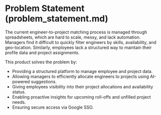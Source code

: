 # Problem Statement (problem_statement.md)

The current engineer-to-project matching process is managed through spreadsheets, which are hard to scale, messy, and lack automation. Managers find it difficult to quickly filter engineers by skills, availability, and geo-location. Similarly, employees lack a structured way to maintain their profile data and project assignments.

This product solves the problem by:
- Providing a structured platform to manage employee and project data.
- Allowing managers to efficiently allocate engineers to projects using AI-powered suggestions.
- Giving employees visibility into their project allocations and availability status.
- Enabling proactive insights for upcoming roll-offs and unfilled project needs.
- Ensuring secure access via Google SSO.